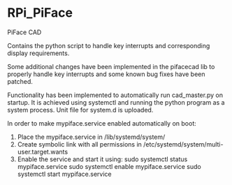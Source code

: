 # RPi_PiFace
PiFace CAD

Contains the python script to handle key interrupts and corresponding display requirements.

Some additional changes have been implemented in the pifacecad lib to properly handle key interrupts
and some known bug fixes have been patched.

Functionality has been implemented to automatically run cad_master.py on startup.
It is achieved using systemctl and running the python program as a system process.
Unit file for system.d is uploaded.

In order to make mypiface.service enabled automatically on boot:
1. Place the mypiface.service in /lib/systemd/system/
2. Create symbolic link with all permissions in /etc/systemd/system/multi-user.target.wants
3. Enable the service and start it using:
  sudo systemctl status mypiface.service
  sudo systemctl enable mypiface.service
  sudo systemctl start mypiface.service
